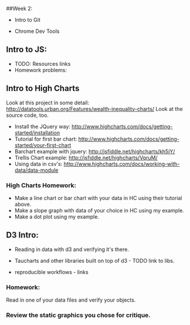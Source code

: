 ##Week 2:


* Intro to Git

* Chrome Dev Tools


## Intro to JS:
* TODO: Resources links
* Homework problems:

## Intro to High Charts

Look at this project in some detail: http://datatools.urban.org/Features/wealth-inequality-charts/
Look at the source code, too.

* Install the JQuery way: http://www.highcharts.com/docs/getting-started/installation
* Tutorial for first bar chart: http://www.highcharts.com/docs/getting-started/your-first-chart
* Barchart example with jquery: http://jsfiddle.net/highcharts/kh5jY/
* Trellis Chart example: http://jsfiddle.net/highcharts/VqruM/
* Using data in csv's: http://www.highcharts.com/docs/working-with-data/data-module

### High Charts Homework:
* Make a line chart or bar chart with your data in HC using their tutorial above.
* Make a slope graph with data of your choice in HC using my example.
* Make a dot plot using my example.

## D3 Intro:

* Reading in data with d3 and verifying it's there.

* Taucharts and other libraries built on top of d3 - TODO link to libs.

* reproducible workflows - links

### Homework:
Read in one of your data files and verify your objects.

### Review the static graphics you chose for critique.









